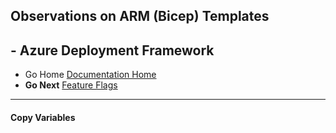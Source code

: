 ## Observations on ARM (Bicep) Templates 

## - Azure Deployment Framework ## 
- Go Home [Documentation Home](./index.md)
- **Go Next** [Feature Flags](./Feature_Flags.md)
* * *
####  Copy Variables